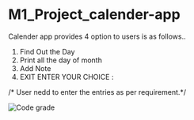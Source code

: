 # M1_Project_calender-app
Calender app provides 4 option to users is as follows..

1. Find Out the Day
2. Print all the day of month
3. Add Note
4. EXIT
ENTER YOUR CHOICE :



/* User nedd to enter the entries as per requirement.*/

![Code grade](https://api.codiga.io/project/31581/score/svg)
